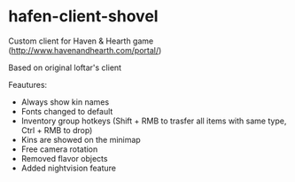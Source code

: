 # hafen-client-shovel
Custom client for Haven & Hearth game (http://www.havenandhearth.com/portal/)

Based on original loftar's client

Feautures:
* Always show kin names
* Fonts changed to default
* Inventory group hotkeys (Shift + RMB to trasfer all items with same type, Ctrl + RMB to drop)
* Kins are showed on the minimap
* Free camera rotation
* Removed flavor objects
* Added nightvision feature
